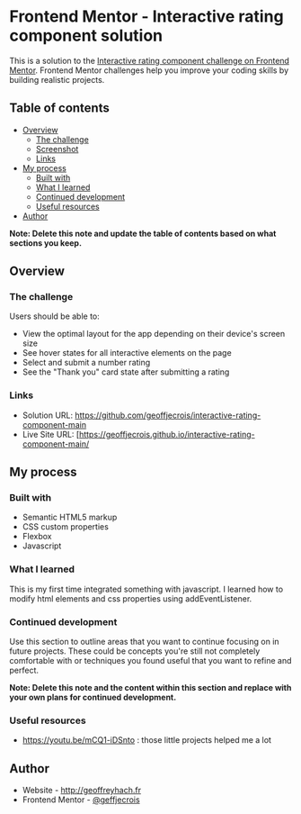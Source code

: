 # Frontend Mentor - Interactive rating component solution

This is a solution to the [Interactive rating component challenge on Frontend Mentor](https://www.frontendmentor.io/challenges/interactive-rating-component-koxpeBUmI). Frontend Mentor challenges help you improve your coding skills by building realistic projects. 

## Table of contents

- [Overview](#overview)
  - [The challenge](#the-challenge)
  - [Screenshot](#screenshot)
  - [Links](#links)
- [My process](#my-process)
  - [Built with](#built-with)
  - [What I learned](#what-i-learned)
  - [Continued development](#continued-development)
  - [Useful resources](#useful-resources)
- [Author](#author)


**Note: Delete this note and update the table of contents based on what sections you keep.**

## Overview

### The challenge

Users should be able to:

- View the optimal layout for the app depending on their device's screen size
- See hover states for all interactive elements on the page
- Select and submit a number rating
- See the "Thank you" card state after submitting a rating


### Links

- Solution URL: https://github.com/geoffjecrois/interactive-rating-component-main
- Live Site URL: [https://geoffjecrois.github.io/interactive-rating-component-main/

## My process

### Built with

- Semantic HTML5 markup
- CSS custom properties
- Flexbox
- Javascript


### What I learned

This is my first time integrated something with javascript. I learned how to modify html elements and css properties using addEventListener.

### Continued development

Use this section to outline areas that you want to continue focusing on in future projects. These could be concepts you're still not completely comfortable with or techniques you found useful that you want to refine and perfect.

**Note: Delete this note and the content within this section and replace with your own plans for continued development.**

### Useful resources

- https://youtu.be/mCQ1-iDSnto : those little projects helped me a lot



## Author

- Website - http://geoffreyhach.fr
- Frontend Mentor - [@geffjecrois](https://www.frontendmentor.io/profile/geoffjecrois)

